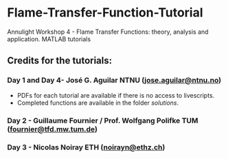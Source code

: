 # Flame-Transfer-Function-Tutorial
Annulight Workshop 4 - Flame Transfer Functions: theory, analysis and application. MATLAB tutorials 

## Credits for the tutorials:

### Day 1 and Day 4- José G. Aguilar NTNU (jose.aguilar@ntnu.no)
* PDFs for each tutorial are available if there is no access to livescripts. 
* Completed functions are available in the folder *solutions*.

### Day 2 - Guillaume Fournier / Prof. Wolfgang Polifke TUM (fournier@tfd.mw.tum.de)

### Day 3 - Nicolas Noiray ETH (noirayn@ethz.ch)